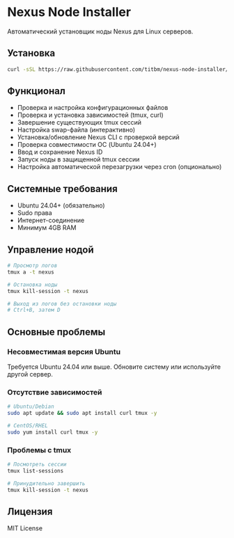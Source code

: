 # Nexus Node Installer

Автоматический установщик ноды Nexus для Linux серверов.

## Установка

```bash
curl -sSL https://raw.githubusercontent.com/titbm/nexus-node-installer/main/nexus-install.sh | bash
```

## Функционал

- Проверка и настройка конфигурационных файлов
- Проверка и установка зависимостей (tmux, curl)
- Завершение существующих tmux сессий
- Настройка swap-файла (интерактивно)
- Установка/обновление Nexus CLI с проверкой версий
- Проверка совместимости ОС (Ubuntu 24.04+)
- Ввод и сохранение Nexus ID
- Запуск ноды в защищенной tmux сессии
- Настройка автоматической перезагрузки через cron (опционально)

## Системные требования

- Ubuntu 24.04+ (обязательно)
- Sudo права
- Интернет-соединение
- Минимум 4GB RAM

## Управление нодой

```bash
# Просмотр логов
tmux a -t nexus

# Остановка ноды
tmux kill-session -t nexus

# Выход из логов без остановки ноды
# Ctrl+B, затем D
```

## Основные проблемы

### Несовместимая версия Ubuntu
Требуется Ubuntu 24.04 или выше. Обновите систему или используйте другой сервер.

### Отсутствие зависимостей
```bash
# Ubuntu/Debian
sudo apt update && sudo apt install curl tmux -y

# CentOS/RHEL
sudo yum install curl tmux -y
```

### Проблемы с tmux
```bash
# Посмотреть сессии
tmux list-sessions

# Принудительно завершить
tmux kill-session -t nexus
```

## Лицензия

MIT License
